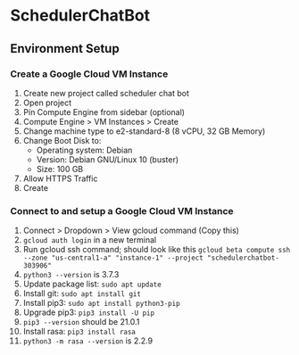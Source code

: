 # SchedulerChatBot

## Environment Setup

### Create a Google Cloud VM Instance

1. Create new project called scheduler chat bot
2. Open project
3. Pin Compute Engine from sidebar (optional)
4. Compute Engine > VM Instances > Create
5. Change machine type to e2-standard-8 (8 vCPU, 32 GB Memory)
6. Change Boot Disk to:
    - Operating system: Debian
    - Version: Debian GNU/Linux 10 (buster)
    - Size: 100 GB
7. Allow HTTPS Traffic
8. Create

### Connect to and setup a Google Cloud VM Instance

1. Connect > Dropdown > View gcloud command (Copy this)
2. `gcloud auth login` in a new terminal
3. Run gcloud ssh command; should look like this `gcloud beta compute ssh --zone "us-central1-a" "instance-1" --project "schedulerchatbot-303906"`
4. `python3 --version` is 3.7.3
5. Update package list: `sudo apt update`
6. Install git: `sudo apt install git`
7. Install pip3: `sudo apt install python3-pip`
8. Upgrade pip3: `pip3 install -U pip`
9. `pip3 --version` should be 21.0.1
10. Install rasa: `pip3 install rasa`
11. `python3 -m rasa --version` is 2.2.9
